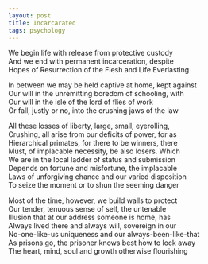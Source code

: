 ```yaml
---
layout: post
title: Incarcarated
tags: psychology 
--- 
```


We begin life with release from protective custody  
And we end with permanent incarceration, despite  
Hopes of Resurrection of the Flesh and Life Everlasting  

In between we may be held captive at home, kept against  
Our will in the unremitting boredom of schooling, with  
Our will in the isle of the lord of flies of work  
Or fall, justly or no, into the crushing jaws of the law 

All these losses of liberty, large, small, eyerolling,  
Crushing, all arise from our deficits of power, for as  
Hierarchical primates, for there to be winners, there  
Must, of implacable necessity, be also losers. Which  
We are in the local ladder of status and submission  
Depends on fortune and misfortune, the implacable  
Laws of unforgiving chance and our varied disposition  
To seize the moment or to shun the seeming danger  

Most of the time, however, we build walls to protect  
Our tender, tenuous sense of self, the untenable   
Illusion that at our address someone is home, has   
Always lived there and always will, sovereign in our  
No-one-like-us uniqueness and our always-been-like-that  
As prisons go, the prisoner knows best how to lock away  
The heart, mind, soul and growth otherwise flourishing  
